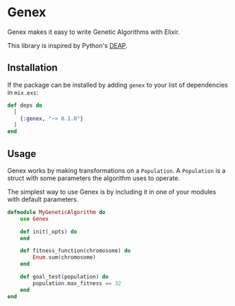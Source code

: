# Genex

Genex makes it easy to write Genetic Algorithms with Elixir.

This library is inspired by Python's [DEAP](https://github.com/deap/deap).

## Installation

If the package can be installed by adding `genex` to your list of dependencies in `mix.exs`:

```elixir
def deps do
  [
    {:genex, "~> 0.1.0"}
  ]
end
```

## Usage

Genex works by making transformations on a `Population`. A `Population` is a struct with some parameters the algorithm uses to operate.

The simplest way to use Genex is by including it in one of your modules with default parameters.

```elixir
defmodule MyGeneticAlgorithm do
    use Genex

    def init(_opts) do
    end

    def fitness_function(chromosome) do
        Enum.sum(chromosome)
    end

    def goal_test(population) do
        population.max_fitness == 32
    end
end
```
